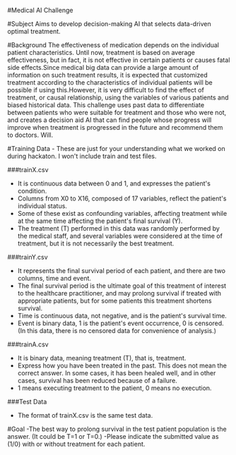 #Medical AI Challenge

#Subject
Aims to develop decision-making AI that selects data-driven optimal treatment.

#Background
The effectiveness of medication depends on the individual patient characteristics. Until now, treatment is based on average effectiveness, but in fact, it is not effective in certain patients or causes fatal side effects.Since medical big data can provide a large amount of information on such treatment results, it is expected that customized treatment according to the characteristics of individual patients will be possible if using this.However, it is very difficult to find the effect of treatment, or causal relationship, using the variables of various patients and biased historical data. This challenge uses past data to differentiate between patients who were suitable for treatment and those who were not, and creates a decision aid AI that can find people whose progress will improve when treatment is progressed in the future and recommend them to doctors. Will.

#Training Data - These are just for your understanding what we worked on during hackaton. I won't include train and test files. 

###trainX.csv
-	It is continuous data between 0 and 1, and expresses the patient's condition.
-	Columns from X0 to X16, composed of 17 variables, reflect the patient's individual status.
-	Some of these exist as confounding variables, affecting treatment while at the same time affecting the patient's final survival (Y).
-	The treatment (T) performed in this data was randomly performed by the medical staff, and several variables were considered at the time of treatment, but it is not necessarily the best treatment.

###trainY.csv
-	It represents the final survival period of each patient, and there are two columns, time and event.
-	The final survival period is the ultimate goal of this treatment of interest to the healthcare practitioner, and may prolong survival if treated with appropriate patients, but for some patients this treatment shortens survival.
-	Time is continuous data, not negative, and is the patient's survival time.
-	Event is binary data, 1 is the patient's event occurrence, 0 is censored. (In this data, there is no censored data for convenience of analysis.)	

###trainA.csv
-	It is binary data, meaning treatment (T), that is, treatment.
-	Express how you have been treated in the past. This does not mean the correct answer. In some cases, it has been healed well, and in other cases, survival has been reduced because of a failure.
-	1 means executing treatment to the patient, 0 means no execution.

###Test Data
-	The format of trainX.csv is the same test data.

#Goal
-The best way to prolong survival in the test patient population is the answer. (It could be T=1 or T=0.)
-Please indicate the submitted value as (1/0) with or without treatment for each patient.
